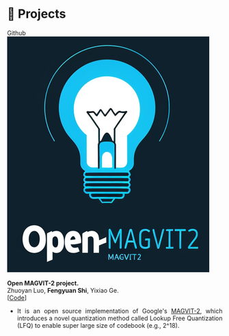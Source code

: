 # 📝 Projects

<div class='paper-box'><div class='paper-box-image'><div><div class="badge">Github</div><a href="images/Open-MAGVIT2.png"><img src='images/Open-MAGVIT2.png' alt="sym"></a></div></div>
<div class='paper-box-text' markdown="1">

<b>Open MAGVIT-2 project.</b><br>
Zhuoyan Luo, <b>Fengyuan Shi</b>, Yixiao Ge.<br>
[<a href="https://github.com/TencentARC/Open-MAGVIT2">Code</a>]
<div style="text-align: justify">
<ul>
      <li>It is an open source implementation of Google's <a href="https://arxiv.org/abs/2310.05737">MAGVIT-2</a>, which introduces a novel quantization method called Lookup Free Quantization (LFQ) to enable super large size of codebook (e.g., 2^18).</li>
</ul>

</div>
</div>
</div>





